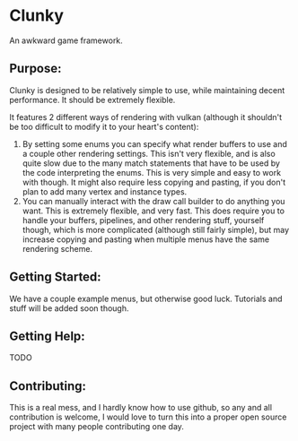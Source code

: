 # Clunky
An awkward game framework.

## Purpose:
Clunky is designed to be relatively simple to use, while maintaining decent performance. It should be extremely flexible.

It features 2 different ways of rendering with vulkan (although it shouldn't be too difficult to modify it to your heart's content):
1. By setting some enums you can specify what render buffers to use and a couple other rendering settings. This isn't very flexible, and is also quite slow due to the many match statements that have to be used by the code interpreting the enums. This is very simple and easy to work with though. It might also require less copying and pasting, if you don't plan to add many vertex and instance types.
2. You can manually interact with the draw call builder to do anything you want. This is extremely flexible, and very fast. This does require you to handle your buffers, pipelines, and other rendering stuff, yourself though, which is more complicated (although still fairly simple), but may increase copying and pasting when multiple menus have the same rendering scheme.

## Getting Started:
We have a couple example menus, but otherwise good luck. Tutorials and stuff will be added soon though.

## Getting Help:
TODO

## Contributing:
This is a real mess, and I hardly know how to use github, so any and all contribution is welcome, I would love to turn this into a proper open source project with many people contributing one day.
